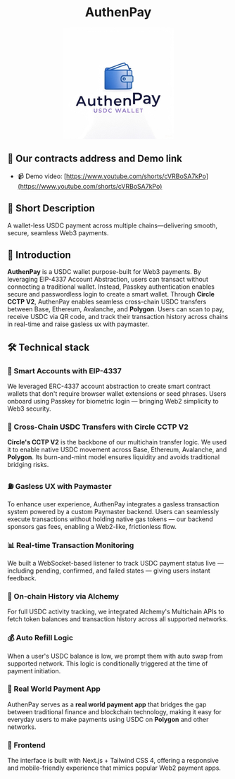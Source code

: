 <div align="center">
  <h1>AuthenPay</h1>
  <img src="./frontend/public/logo.jpg" width="50%" height="50%"></img>
</div>

## 🚀 Our contracts address and Demo link
- 📹 Demo video: [https://www.youtube.com/shorts/cVRBoSA7kPo](https://www.youtube.com/shorts/cVRBoSA7kPo)

## 🌟 Short Description
A wallet-less USDC payment across multiple chains—delivering smooth, secure, seamless Web3 payments.

## 📝 Introduction
**AuthenPay** is a USDC wallet purpose-built for Web3 payments. By leveraging EIP-4337 Account Abstraction, users can transact without connecting a traditional wallet. Instead, Passkey authentication enables secure and passwordless login to create a smart wallet. Through **Circle CCTP V2**, AuthenPay enables seamless cross-chain USDC transfers between Base, Ethereum, Avalanche, and **Polygon**. Users can scan to pay, receive USDC via QR code, and track their transaction history across chains in real-time and raise gasless ux with paymaster.

## 🛠️ Technical stack

### 💼 Smart Accounts with EIP-4337
We leveraged ERC-4337 account abstraction to create smart contract wallets that don't require browser wallet extensions or seed phrases. Users onboard using Passkey for biometric login — bringing Web2 simplicity to Web3 security.

### 🌉 Cross-Chain USDC Transfers with Circle CCTP V2
**Circle's CCTP V2** is the backbone of our multichain transfer logic. We used it to enable native USDC movement across Base, Ethereum, Avalanche, and **Polygon**. Its burn-and-mint model ensures liquidity and avoids traditional bridging risks.

### ⛽ Gasless UX with Paymaster
To enhance user experience, AuthenPay integrates a gasless transaction system powered by a custom Paymaster backend. Users can seamlessly execute transactions without holding native gas tokens — our backend sponsors gas fees, enabling a Web2-like, frictionless flow.

### 📊 Real-time Transaction Monitoring
We built a WebSocket-based listener to track USDC payment status live — including pending, confirmed, and failed states — giving users instant feedback.

### 📜 On-chain History via Alchemy
For full USDC activity tracking, we integrated Alchemy's Multichain APIs to fetch token balances and transaction history across all supported networks.

### 💰 Auto Refill Logic
When a user's USDC balance is low, we prompt them with auto swap from supported network. This logic is conditionally triggered at the time of payment initiation.

### 💸 Real World Payment App
AuthenPay serves as a **real world payment app** that bridges the gap between traditional finance and blockchain technology, making it easy for everyday users to make payments using USDC on **Polygon** and other networks.

### 🎨 Frontend
The interface is built with Next.js + Tailwind CSS 4, offering a responsive and mobile-friendly experience that mimics popular Web2 payment apps.

